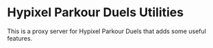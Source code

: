 # Hypixel Parkour Duels Utilities

This is a proxy server for Hypixel Parkour Duels that adds some useful features.
